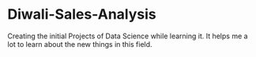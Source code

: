 # Diwali-Sales-Analysis
Creating the initial Projects of Data Science while learning it. It helps me a lot to learn about the new things in this field.
